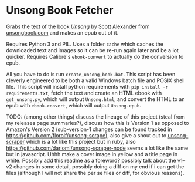 # Unsong Book Fetcher

Grabs the text of the book *Unsong* by Scott Alexander from [unsongbook.com](http://unsongbook.com) and makes an epub out of it.

Requires Python 3 and PIL. Uses a folder `cache` which caches the downloaded text and images so it can be re-run again later and be a lot quicker. Requires Calibre's `ebook-convert` to actually do the conversion to epub.

All you have to do is run `create_unsong_book.bat`.
This script has been cleverly engineered to be both a valid Windows batch file and POSIX shell file.
This script will install python requirements with `pip install -r requirements.txt`,
fetch the text and create an HTML ebook with `get_unsong.py`, which will output `Unsong.html`,
and convert the HTML to an epub with `ebook-convert`, which will output `Unsong.epub`.

TODO: (among other things) discuss the lineage of this project (steal from my releases page summaries?), discuss how this is Version 1 as opposed to Amazon's Version 2 (sub-version-1 changes can be found tracked in https://github.com/florolf/unsong-scrape), also give a shout out to [unsong-scraper](https://github.com/JasonGross/unsong_scraper) which is a lot like this project but in ruby, also https://github.com/darioml/unsong-scraper-node seems a lot like the same but in javascript. Uhhh make a cover image in yellow and a title page in white. Possibly add this readme as a foreword? possibly talk about the v1–v2 changes in some detail, possibly doing a diff on my end if i can get the files (although I will not share the per se files or diff, for obvious reasons).
